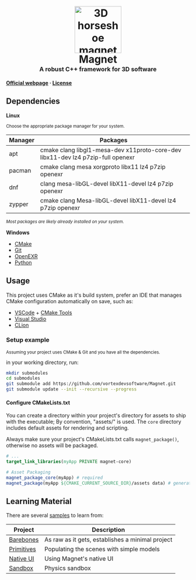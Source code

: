 
<h1 align="center">
<img src="https://github.com/vortexdevsoftware/Magnet/assets/18470725/add58edd-4713-4795-a4cb-bd7e59c8e96e" alt="3D horseshoe magnet icon" width="128"/><br>
Magnet<br>
<sup><sup><sub>A robust C++ framework for 3D software</sub></sup></sup></h1>

**[Official webpage](https://vortex-dev.com/?p=magnet) · [License](license.md)**

## Dependencies
**Linux**

<sup>

Choose the appropriate package manager for your system.

</sup>

| Manager| Packages |
| - | - |
| apt | cmake clang libgl1-mesa-dev x11proto-core-dev libx11-dev lz4 p7zip-full openexr |
| pacman | cmake clang mesa xorgproto libx11 lz4 p7zip openexr |
| dnf | clang mesa-libGL-devel libX11-devel lz4 p7zip openexr |
| zypper | cmake clang Mesa-libGL-devel libX11-devel lz4 p7zip openexr |

<sup>

*Most packages are likely already installed on your system.*

</sup>


**Windows**
- [CMake](https://cmake.org/)
- [Git](https://git-scm.com/)
- [OpenEXR](https://openexr.com/en/latest/install.html)
- [Python](https://www.python.org/downloads/)

## Usage
This project uses CMake as it's build system, prefer an IDE that manages CMake configuration automatically on save, such as:

- [VSCode](https://code.visualstudio.com/) + [CMake Tools](https://marketplace.visualstudio.com/items?itemName=ms-vscode.cmake-tools)
- [Visual Studio](https://visualstudio.microsoft.com/)
- [CLion](https://www.jetbrains.com/clion/)

### Setup example
<sup>

Assuming your project uses CMake & Git and you have all the dependencies.

</sup>
in your working directory, run:

```sh
mkdir submodules
cd submodules
git submodule add https://github.com/vortexdevsoftware/Magnet.git
git submodule update --init --recursive --progress
```

#### Configure CMakeLists.txt

You can create a directory within your project's directory for assets to ship with the executable; By convention, "assets/" is used. The `core` directory includes default assets for rendering and scripting.

Always make sure your project's CMakeLists.txt calls `magnet_package()`, otherwise no assets will be packaged.

```cmake
# ...
target_link_libraries(myApp PRIVATE magnet-core)

# Asset Packaging
magnet_package_core(myApp) # required
magnet_package(myApp ${CMAKE_CURRENT_SOURCE_DIR}/assets data) # generates data.magnet from "assets/" directory
```

## Learning Material

There are several [samples](samples/) to learn from:

| Project | Description |
|-|-|
|[Barebones](samples/00_barebones/)| As raw as it gets, establishes a minimal project |
|[Primitives](samples/01_primitives/)| Populating the scenes with simple models |
|[Native UI](samples/02_native_ui/)| Using Magnet's native UI |
|[Sandbox](samples/sandbox/)| Physics sandbox |
